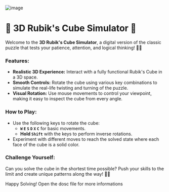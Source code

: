 
![image](https://github.com/user-attachments/assets/989489a9-4ad1-4a3e-844c-092b879e4ddc)
# 🎲 **3D Rubik's Cube Simulator** 🧩

Welcome to the **3D Rubik's Cube Simulator**, a digital version of the classic puzzle that tests your patience, attention, and logical thinking! 🧠💡

### **Features:**
- **Realistic 3D Experience:** Interact with a fully functional Rubik's Cube in a 3D space.
- **Smooth Controls:** Rotate the cube using various key combinations to simulate the real-life twisting and turning of the puzzle.
- **Visual Rotation:** Use mouse movements to control your viewpoint, making it easy to inspect the cube from every angle.

### **How to Play:**
- Use the following keys to rotate the cube:
  - **`W` `E` `S` `D` `X` `C`** for basic movements.
  - **Hold `Shift`** with the keys to perform inverse rotations.
- Experiment with different moves to reach the solved state where each face of the cube is a solid color.

### **Challenge Yourself:**
Can you solve the cube in the shortest time possible? Push your skills to the limit and create unique patterns along the way! 🔄✨

Happy Solving!
Open the dosc file for more informations

